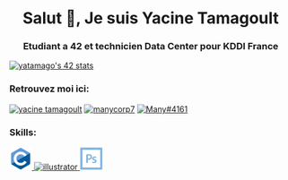<h1 align="center">Salut 👋, Je suis Yacine Tamagoult</h1>
<h3 align="center">Etudiant a 42 et technicien Data Center pour KDDI France</h3>

<a href="https://github.com/JaeSeoKim/badge42"><img src="https://badge42.vercel.app/api/v2/cla86xnr800060fl6hji56dat/stats?cursusId=21&coalitionId=45" alt="yatamago's 42 stats" /></a>
<h3 align="left">Retrouvez moi ici:</h3>
<p align="left">
<a href="https://linkedin.com/in/yacine tamagoult" target="blank"><img align="center" src="https://raw.githubusercontent.com/rahuldkjain/github-profile-readme-generator/master/src/images/icons/Social/linked-in-alt.svg" alt="yacine tamagoult" height="30" width="40" /></a>
<a href="https://instagram.com/manycorp7" target="blank"><img align="center" src="https://raw.githubusercontent.com/rahuldkjain/github-profile-readme-generator/master/src/images/icons/Social/instagram.svg" alt="manycorp7" height="30" width="40" /></a>
<a href="https://discord.gg/Many#4161" target="blank"><img align="center" src="https://raw.githubusercontent.com/rahuldkjain/github-profile-readme-generator/master/src/images/icons/Social/discord.svg" alt="Many#4161" height="30" width="40" /></a>
</p>

<h3 align="left">Skills:</h3>
<p align="left"> <a href="https://www.cprogramming.com/" target="_blank" rel="noreferrer"> <img src="https://raw.githubusercontent.com/devicons/devicon/master/icons/c/c-original.svg" alt="c" width="40" height="40"/> </a> <a href="https://www.adobe.com/in/products/illustrator.html" target="_blank" rel="noreferrer"> <img src="https://www.vectorlogo.zone/logos/adobe_illustrator/adobe_illustrator-icon.svg" alt="illustrator" width="40" height="40"/> </a> <a href="https://www.photoshop.com/en" target="_blank" rel="noreferrer"> <img src="https://raw.githubusercontent.com/devicons/devicon/master/icons/photoshop/photoshop-line.svg" alt="photoshop" width="40" height="40"/> </a> </p>
